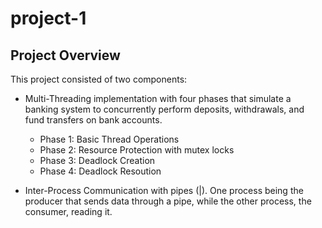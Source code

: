 # project-1

## Project Overview
This project consisted of two components:

* Multi-Threading implementation with four phases that simulate a banking system to concurrently perform deposits, withdrawals, and fund transfers on bank accounts.
  * Phase 1: Basic Thread Operations
  * Phase 2: Resource Protection with mutex locks
  * Phase 3: Deadlock Creation
  * Phase 4: Deadlock Resoution

* Inter-Process Communication with pipes (|). One process being the producer that sends data through a pipe, while the other process, the consumer, reading it.

